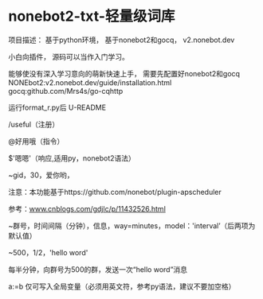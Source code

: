 # nonebot2-txt-轻量级词库
项目描述：
基于python环境，
基于nonebot2和gocq，
v2.nonebot.dev

小白向插件，
源码可以当作入门学习。

能够使没有深入学习意向的萌新快速上手，
需要先配置好nonebot2和gocq
NONEbot2:v2.nonebot.dev/guide/installation.html
gocq:github.com/Mrs4s/go-cqhttp

运行format_r.py后
U-README

/useful（注册）

@好用哦（指令）

$'嗯嗯'（响应,适用py，nonebot2语法）


~gid，30，爱你哟，

注意：本功能基于https://github.com/nonebot/plugin-apscheduler

参考：www.cnblogs.com/gdjlc/p/11432526.html

~群号，时间间隔（分钟），信息，way=minutes，model：'interval’（后两项为默认值）

~500，1/2，'hello word'

每半分钟，向群号为500的群，发送一次“hello word”消息

 a:=b
仅可写入全局变量（必须用英文符，参考py语法，建议不要加空格）


